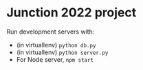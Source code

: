 # Junction 2022 project

Run development servers with:
 - (in virtuallenv) `python db.py`
 - (in virtuallenv) `python server.py`
 - For Node server, `npm start`

